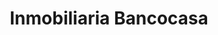 ---
title: "Inmobiliaria Bancocasa"
url: /benidorm/inmobiliaria-bancocasa/
shop: agente inmobiliario
---
